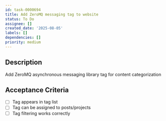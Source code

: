 ```yaml
---
id: task-0000694
title: Add ZeroMQ messaging tag to website
status: To Do
assignee: []
created_date: '2025-08-05'
labels: []
dependencies: []
priority: medium
---
```


## Description

Add ZeroMQ asynchronous messaging library tag for content categorization

## Acceptance Criteria

- [ ] Tag appears in tag list
- [ ] Tag can be assigned to posts/projects
- [ ] Tag filtering works correctly
